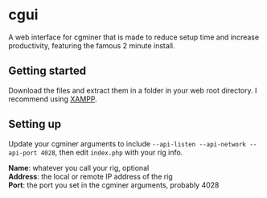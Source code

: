 cgui
==========

A web interface for cgminer that is made to reduce setup time and increase productivity, featuring the famous 2 minute install.

Getting started
----------
Download the files and extract them in a folder in your web root directory. I recommend using [XAMPP](http://www.apachefriends.org/en/xampp.html).

Setting up
----------
Update your cgminer arguments to include ```--api-listen --api-network --api-port 4028```, then edit ```index.php``` with your rig info.

**Name**: whatever you call your rig, optional  
**Address**: the local or remote IP address of the rig  
**Port**: the port you set in the cgminer arguments, probably 4028
